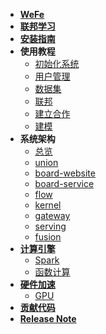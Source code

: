 <!-- 侧边栏 -->

- [**WeFe**](/)
- [**联邦学习**](federated_learning/federated_learning.md)
- [**安装指南**](install/install.md)
- **使用教程**
  - [初始化系统](operation_guide/init_system.md)
  - [用户管理](operation_guide/account.md)
  - [数据集](operation_guide/data_set.md)
  - [联邦](operation_guide/union.md)
  - [建立合作](operation_guide/project.md)
  - [建模](operation_guide/modeling.md)
- **系统架构**
  - [总览](system_framework/global.md)
  - [union](system_framework/union.md)
  - [board-website](system_framework/board-website.md)
  - [board-service](system_framework/board-service.md)
  - [flow](system_framework/flow.md)
  - [kernel](system_framework/kernel.md)
  - [gateway](system_framework/gateway.md)
  - [serving](system_framework/serving.md)
  - [fusion](system_framework/fusion.md)
- [**计算引擎**](calculation_engine/calculation_engine.md)
  - [Spark](calculation_engine/spark.md)
  - [函数计算](calculation_engine/fc.md)
- [**硬件加速**](hardware_acceleration/hardware_acceleration.md)
  - [GPU](hardware_acceleration/gpu.md)
- [**贡献代码**](committer/committer.md)
- [**Release Note**](release/release.md)